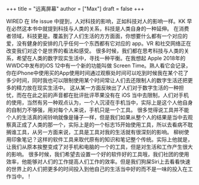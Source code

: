 +++
title = "远离屏幕"
author = ["Max"]
draft = false
+++

WIRED 在 life issue 中提到，人对科技的影响，正如科技对人的影响一样。KK 早在必然这本书中就提到科技与人类的关系，科技是人类自身的一种延伸。
在消费者领域，科技更是。覆盖到了人们生活的方方面面，你想要什么都有一个对应的爱，没有健身的安排的几乎任何一个东西都有它对应的 app。VR 和社交网络正在改变我们对这个是世界的看法和感受。
很多时候，我们都在思考科技与人类的关系，希望在人类的数字现实生活中，寻找一种平衡。在我想起 Apple 2018年的WWDC中发布的iOS 12中有一个新的功能叫做 Screen Time。熟人看它会记录，你在iPhone中使用买的App使用时间通过观察处时间可以吃到时候我在某个花了多少时间，同时我也可以限制使用某个时间常让人们去还限制人的数字生活还把更多的精力放在现实生活中。
这从某一方面反映出了人们对于数字生活的一种担忧，而在在此之前的声音都在批评批评苹果没有在 iOS 当中去限制，人们对手机的使用，当然有另一种观点认为，一个人沉浸在手机当中，实际上是这个人他自身的自制力不够强，用对每个人来说，手机只是一个工具。
很多觉得说工具并不能个人的生活真的闹铃响就像是锤子一样，但是我们如果从整个人的结果是当中去观察真正成了人类的那一个，实际上是的一个标志15开始使用工具，所以去看病不耽搁谁工具，从另一方面来说，工具是工具对我的生活就有很深刻的影响。
柳树使用印象笔记？这样的软件工具来取代原有的知识和笔记整个传统。实际上他就是，让我们从原本挨整变成了对手机和电脑的一个的工具，但是对生活和工作产生很大的影响。
很多时候，我们希望去设置一个好的软件好的工具哦，我们社团的使用效率，他能够对人们的工作提高人们工作的效率。但是我们狗屎Siri上去看看快速的世界上的人们把更多的时间投入到他自己的生活当中好的而不是一味的投入在工作当中。
\![](%E8%BF%9C%E7%A6%BB%E5%B1%8F%E5%B9%95/C0C0453E-57D4-4685-9ACA-19897C490FE7.png)
